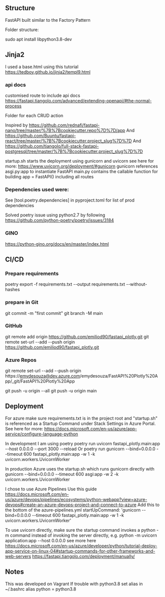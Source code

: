 ## Structure
FastAPI built similar to the Factory Pattern

Folder structure:

sudo apt install libpython3.8-dev

## Jinja2

I used a base.html using this tutorial
https://tedboy.github.io/jinja2/templ9.html


### api docs
customised route to include api docs
https://fastapi.tiangolo.com/advanced/extending-openapi/#the-normal-process

Folder for each CRUD action

Inspired by https://github.com/rednafi/fastapi-nano/tree/master/%7B%7Bcookiecutter.repo%7D%7D/app 
And 
https://github.com/Buuntu/fastapi-react/tree/master/%7B%7Bcookiecutter.project_slug%7D%7D
And 
https://github.com/tiangolo/full-stack-fastapi-postgresql/tree/master/%7B%7Bcookiecutter.project_slug%7D%7D

startup.sh starts the deployment using gunicorn and uvicorn
see here for more: https://www.uvicorn.org/deployment/#gunicorn
gunicorn references asgi.py:app to instantiate FastAPI
main.py contains the callable function for building app = FastAPI() including all routes

### Dependencies used were:
See [tool.poetry.dependencies] in pyproject.toml for list of prod dependencies

Solved poetry issue using python2.7 by following https://github.com/python-poetry/poetry/issues/3184

### GINO
https://python-gino.org/docs/en/master/index.html


## CI/CD
### Prepare requirements
poetry export -f requirements.txt --output requirements.txt --without-hashes

### prepare in Git
git commit -m "first commit"
git branch -M main

### GitHub 
git remote add origin https://github.com/emiliod90/fastapi_plotly.git
git remote set-url --add --push origin https://github.com/emiliod90/fastapi_plotly.git
### Azure Repos
git remote set-url --add --push origin https://emydesouza@dev.azure.com/emydesouza/FastAPI%20Plotly%20App/_git/FastAPI%20Plotly%20App

git push -u origin --all
git push -u origin main



## Deployment
For azure make sure requirements.txt is in the project root and "startup.sh" is referenced as a Startup Command under Stack Settings in Azure Portal. See here for more: https://docs.microsoft.com/en-us/azure/app-service/configure-language-python 

In development I am using poetry
poetry run uvicorn fastapi_plotly.main:app --host 0.0.0.0 --port 3000 --reload
Or
poetry run gunicorn --bind=0.0.0.0 --timeout 600 fastapi_plotly.main:app -w 1 -k uvicorn.workers.UvicornWorker

In production Azure uses the startup.sh which runs gunicorn directly with 
gunicorn --bind=0.0.0.0 --timeout 600 asgi:app -w 2 -k uvicorn.workers.UvicornWorker

I chose to use Azure Pipelines
Use this guide https://docs.microsoft.com/en-us/azure/devops/pipelines/ecosystems/python-webapp?view=azure-devops#create-an-azure-devops-project-and-connect-to-azure
Add this to the bottom of the azure-pipelines.yml
startUpCommand: 'gunicorn --bind=0.0.0.0 --timeout 600 fastapi_plotly.main:app -w 1 -k uvicorn.workers.UvicornWorker'

To use uvicorn directly, make sure the startup command invokes a python -m command instead of invoking the server directly, e.g.
python -m uvicorn application:app --host 0.0.0.0
see more here https://docs.microsoft.com/en-us/azure/developer/python/tutorial-deploy-app-service-on-linux-04#startup-commands-for-other-frameworks-and-web-servers
https://fastapi.tiangolo.com/deployment/manually/ 


## Notes
This was developed on Vagrant
If trouble with python3.8 set alias in ~/.bashrc
alias python = python3.8
